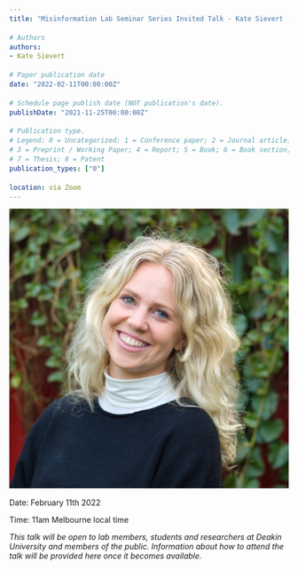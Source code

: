 ```yaml
---
title: "Misinformation Lab Seminar Series Invited Talk - Kate Sievert - Who has a ‘steak’ in it? Understanding actor power and narratives in relation to red and processed meat reduction"

# Authors
authors:
- Kate Sievert

# Paper publication date
date: "2022-02-11T00:00:00Z"

# Schedule page publish date (NOT publication's date).
publishDate: "2021-11-25T00:00:00Z"

# Publication type.
# Legend: 0 = Uncategorized; 1 = Conference paper; 2 = Journal article;
# 3 = Preprint / Working Paper; 4 = Report; 5 = Book; 6 = Book section;
# 7 = Thesis; 8 = Patent
publication_types: ["0"]

location: via Zoom
---
```


![KSievert](KSievert.jpg)

Date: February 11th 2022

Time: 11am Melbourne local time

*This talk will be open to lab members, students and researchers at Deakin University and members of the public. Information about how to attend the talk will be provided here once it becomes available.*

